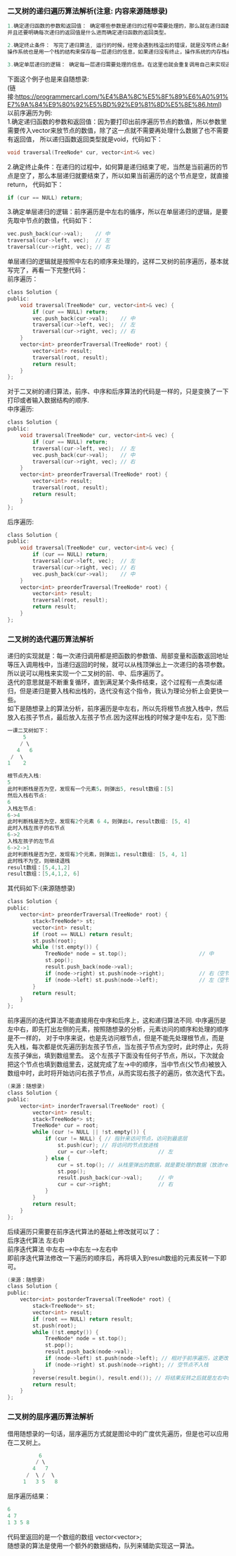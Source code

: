 ### 二叉树的递归遍历算法解析(注意: 内容来源随想录)  
```c  
1.确定递归函数的参数和返回值： 确定哪些参数是递归的过程中需要处理的，那么就在递归函数里加上这个参数， 
并且还要明确每次递归的返回值是什么进而确定递归函数的返回类型。

2.确定终止条件： 写完了递归算法, 运行的时候，经常会遇到栈溢出的错误，就是没写终止条件或者终止条件写的不对，
操作系统也是用一个栈的结构来保存每一层递归的信息，如果递归没有终止，操作系统的内存栈必然就会溢出。

3.确定单层递归的逻辑： 确定每一层递归需要处理的信息。在这里也就会重复调用自己来实现递归的过程。
```  
下面这个例子也是来自随想录:  
(链接:https://programmercarl.com/%E4%BA%8C%E5%8F%89%E6%A0%91%E7%9A%84%E9%80%92%E5%BD%92%E9%81%8D%E5%8E%86.html)  
以前序遍历为例:  
1.确定递归函数的参数和返回值：因为要打印出前序遍历节点的数值，所以参数里需要传入vector来放节点的数值，除了这一点就不需要再处理什么数据了也不需要有返回值，
所以递归函数返回类型就是void，代码如下：  
```c  
void traversal(TreeNode* cur, vector<int>& vec)
```  
  
2.确定终止条件：在递归的过程中，如何算是递归结束了呢，当然是当前遍历的节点是空了，那么本层递归就要结束了，所以如果当前遍历的这个节点是空，就直接return，
代码如下：  
```c  
if (cur == NULL) return;
```  
  
3.确定单层递归的逻辑：前序遍历是中左右的循序，所以在单层递归的逻辑，是要先取中节点的数值，代码如下：  
```c  
vec.push_back(cur->val);    // 中
traversal(cur->left, vec);  // 左
traversal(cur->right, vec); // 右
```  
单层递归的逻辑就是按照中左右的顺序来处理的，这样二叉树的前序遍历，基本就写完了，再看一下完整代码：  
前序遍历：  
```c  
class Solution {
public:
    void traversal(TreeNode* cur, vector<int>& vec) {
        if (cur == NULL) return;
        vec.push_back(cur->val);    // 中
        traversal(cur->left, vec);  // 左
        traversal(cur->right, vec); // 右
    }
    vector<int> preorderTraversal(TreeNode* root) {
        vector<int> result;
        traversal(root, result);
        return result;
    }
};
```  
对于二叉树的递归算法，前序、中序和后序算法的代码是一样的，只是变换了一下打印或者输入数据结构的顺序.  
中序遍历:  
```c  
class Solution {
public:
    void traversal(TreeNode* cur, vector<int>& vec) {
        if (cur == NULL) return;
        traversal(cur->left, vec);  // 左
        vec.push_back(cur->val);    // 中
        traversal(cur->right, vec); // 右
    }
    vector<int> preorderTraversal(TreeNode* root) {
        vector<int> result;
        traversal(root, result);
        return result;
    }
};
```  
  
后序遍历:  
```c  
class Solution {
public:
    void traversal(TreeNode* cur, vector<int>& vec) {
        if (cur == NULL) return;
        traversal(cur->left, vec);  // 左
        traversal(cur->right, vec); // 右
        vec.push_back(cur->val);    // 中
    }
    vector<int> preorderTraversal(TreeNode* root) {
        vector<int> result;
        traversal(root, result);
        return result;
    }
};
```  
  
### 二叉树的迭代遍历算法解析  
递归的实现就是：每一次递归调用都是把函数的参数值、局部变量和函数返回地址等压入调用栈中，当递归返回的时候，就可以从栈顶弹出上一次递归的各项参数。  
所以说可以用栈来实现一个二叉树的前、中、后序遍历了。  
迭代的意思就是不断重复循环，直到满足某个条件结束，这个过程有一点类似递归，但是递归是要入栈和出栈的，迭代没有这个指令，我认为理论分析上会更快一些。  
如下是随想录上的算法分析，前序遍历是中左右，所以先将根节点放入栈中，然后放入右孩子节点，最后放入左孩子节点.因为这样出栈的时候才是中左右，见下图:  
```c  
一课二叉树如下：
     5
    / \
   4   6
 /  \
1    2

根节点先入栈:
5
此时判断栈是否为空，发现有一个元素5，则弹出5, result数组：[5]
然后入栈右节点:
6
入栈左节点:
6->4
此时判断栈是否为空，发现有2个元素 6 4，则弹出4，result数组: [5, 4]
此时入栈左孩子的右节点
6->2
入栈左孩子的左节点
6->2->1
此时判断栈是否为空，发现有3个元素，则弹出1，result数组: [5, 4, 1]
此时栈不为空，则继续退栈
result数组：[5,4,1,2]
result数组：[5,4,1,2, 6]
```  
其代码如下:(来源随想录)  
```c  
class Solution {
public:
    vector<int> preorderTraversal(TreeNode* root) {
        stack<TreeNode*> st;
        vector<int> result;
        if (root == NULL) return result;
        st.push(root);
        while (!st.empty()) {
            TreeNode* node = st.top();                       // 中
            st.pop();
            result.push_back(node->val);
            if (node->right) st.push(node->right);           // 右（空节点不入栈）
            if (node->left) st.push(node->left);             // 左（空节点不入栈）
        }
        return result;
    }
};
```  
  
前序遍历的迭代算法不能直接用在中序和后序上，这和递归算法不同. 中序遍历是左中右，即先打出左侧的元素，按照随想录的分析，元素访问的顺序和处理的顺序是不一样的，
对于中序来说，也是先访问根节点，但是不能先处理根节点，而是先入栈，每次都是优先遍历到左孩子节点，当左孩子节点为空时，此时停止，先将左孩子弹出，填到数组里去。
这个左孩子下面没有任何子节点，所以，下次就会把这个节点也填到数组里去，这就完成了左->中的顺序，当中节点(父节点)被放入数组中时，此时将开始访问右孩子节点，从而实现右孩子的遍历，依次迭代下去。  
```c  
(来源：随想录)
class Solution {
public:
    vector<int> inorderTraversal(TreeNode* root) {
        vector<int> result;
        stack<TreeNode*> st;
        TreeNode* cur = root;
        while (cur != NULL || !st.empty()) {
            if (cur != NULL) { // 指针来访问节点，访问到最底层
                st.push(cur); // 将访问的节点放进栈
                cur = cur->left;                // 左
            } else {
                cur = st.top(); // 从栈里弹出的数据，就是要处理的数据（放进result数组里的数据）
                st.pop();
                result.push_back(cur->val);     // 中
                cur = cur->right;               // 右
            }
        }
        return result;
    }
};
```  
 
后续遍历只需要在前序迭代算法的基础上修改就可以了：   
后序迭代算法 左右中  
前序迭代算法 中左右-->中右左-->左右中  
即前序迭代算法修改一下遍历的顺序后，再将填入到result数组的元素反转一下即可。  
```c  
(来源：随想录)
class Solution {
public:
    vector<int> postorderTraversal(TreeNode* root) {
        stack<TreeNode*> st;
        vector<int> result;
        if (root == NULL) return result;
        st.push(root);
        while (!st.empty()) {
            TreeNode* node = st.top();
            st.pop();
            result.push_back(node->val);
            if (node->left) st.push(node->left); // 相对于前序遍历，这更改一下入栈顺序 （空节点不入栈）
            if (node->right) st.push(node->right); // 空节点不入栈
        }
        reverse(result.begin(), result.end()); // 将结果反转之后就是左右中的顺序了
        return result;
    }
};
```  
  
### 二叉树的层序遍历算法解析  
借用随想录的一句话，层序遍历方式就是图论中的广度优先遍历，但是也可以应用在二叉树上。  
```c  
          6 
         / \
        4   7
      /  \ /  \
     1   3 5   8

```  
层序遍历结果：  
```c  
6
4 7 
1 3 5 8 
```  
代码里返回的是一个数组的数组 vector<vector<int>>;  
随想录的算法是使用一个额外的数据结构，队列来辅助实现这一算法。  
















